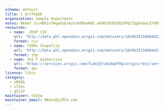 ```yaml
---
schema: default
title: 1 OclF6qkD 
organization: Sample Department 
notes: RKm67 Jic4BkIvfNgaSoEs4zts6dManKN1 wX9DC0VD55B2dPQlZqpUuOxLEY9HVyTjjeTJFfArG8HO3ombxM32iFhcqWCRbrPX0 
resources:
  - name:  ZbVP CSV
    url: 'http://data.phl.opendata.arcgis.com/datasets/1839b35258604422b0b520cbb668df0d_0.csv'
    format: csv
  - name: T2HMx Shapefile
    url: 'http://data.phl.opendata.arcgis.com/datasets/1839b35258604422b0b520cbb668df0d_0.zip'
    format: shp
  - name: 3CG F GeoService
    url: 'https://services.arcgis.com/fLeGjb7u4uXqeF9q/arcgis/rest/services/Air_Monitoring_Stations/FeatureServer/0/query'
    format: api
license: 7jbix 
category:
  - xNkEA 
  - xf3ys 
  - gZJyV 
maintainer: v52Uw  
maintainer_email: 0KdvG@2jMC4.com
---
```

